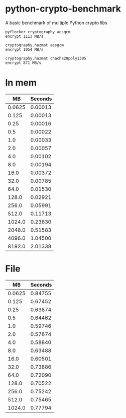 # python-crypto-benchmark

A basic benchmark of multiple Python crypto libs

```
pyflocker cryptography aesgcm
encrypt 1113 MB/s

cryptography.hazmat aesgcm
encrypt 1054 MB/s

cryptography.hazmat chacha20poly1305
encrypt 871 MB/s
```

# In mem
| MB    | Seconds |
| -------- | ------- |
|0.0625 | 0.00013|
|0.125 | 0.00013|
|0.25 | 0.00016|
|0.5 | 0.00022|
|1.0 | 0.00033|
|2.0 | 0.00057|
|4.0 | 0.00102|
|8.0 | 0.00194|
|16.0 | 0.00372|
|32.0 | 0.00785|
|64.0 | 0.01530|
|128.0 | 0.02921|
|256.0 | 0.05991|
|512.0 | 0.11713|
|1024.0 | 0.23630|
|2048.0 | 0.51583|
|4096.0 | 1.04500|
|8192.0 | 2.01338|

# File
| MB    | Seconds |
| -------- | ------- |
|0.0625 | 0.84755|
|0.125 | 0.67452|
|0.25 | 0.63874|
|0.5 | 0.64462|
|1.0 | 0.59746|
|2.0 | 0.57674|
|4.0 | 0.58840|
|8.0 | 0.63488|
|16.0 | 0.60501|
|32.0 | 0.73886|
|64.0 | 0.72090|
|128.0 | 0.70522|
|256.0 | 0.75242|
|512.0 | 0.75465|
|1024.0 | 0.77794|

